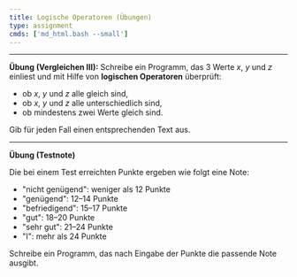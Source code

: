 ```yaml
---
title: Logische Operatoren (Übungen)
type: assignment
cmds: ['md_html.bash --small']
---
```



---

**Übung (Vergleichen III):**
Schreibe ein Programm, das 3 Werte $x$, $y$ und $z$ einliest und mit Hilfe von **logischen Operatoren** überprüft:

- ob $x$, $y$ und $z$ alle gleich sind,
- ob $x$, $y$ und $z$ alle unterschiedlich sind,
- ob mindestens zwei Werte gleich sind.

Gib für jeden Fall einen entsprechenden Text aus.



---

**Übung (Testnote)**

Die bei einem Test erreichten Punkte ergeben wie folgt eine Note:

- "nicht genügend": weniger als 12 Punkte
- "genügend": 12–14 Punkte
- "befriedigend": 15–17 Punkte
- "gut": 18–20 Punkte
- "sehr gut": 21–24 Punkte
- "I": mehr als 24 Punkte

Schreibe ein Programm, das nach Eingabe der Punkte die passende Note ausgibt.